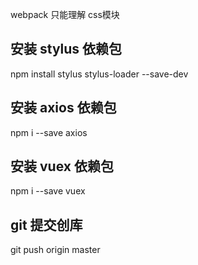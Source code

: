 webpack 只能理解 css模块
## 安装 stylus 依赖包
npm install stylus stylus-loader --save-dev

## 安装 axios 依赖包
npm i --save axios

## 安装 vuex 依赖包
npm i --save vuex


##  git 提交创库
git push origin master 

